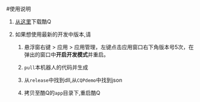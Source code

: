 #使用说明

1. [从这里](https://cqp.cc)下载酷Q

2. 如果想使用最新的开发中版本,请

    1. 悬浮窗右键 > 应用 > 应用管理，左键点击应用窗口右下角版本号5次，在弹出的窗口中**开启开发模式**并重启。

    2. `pull`本机器人的代码并生成

    3. 从`release`中找到dll,从`CQPdemo`中找到json

    4. 拷贝至酷Q的`app`目录下,重启酷Q